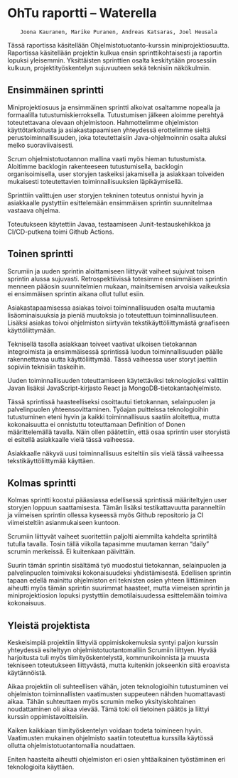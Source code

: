  # OhTu raportti – Waterella

		Joona Kauranen, Marike Puranen, Andreas Katsaras, Joel Heusala

Tässä raportissa käsitellään Ohjelmistotuotanto-kurssin miniprojektiosuutta. Raportissa käsitellään projektin kulkua ensin sprinttikohtaisesti ja raportin lopuksi yleisemmin. Yksittäisten sprinttien osalta keskitytään prosessiin kulkuun, projektityöskentelyn sujuvuuteen sekä teknisiin näkökulmiin.

## Ensimmäinen sprintti

Miniprojektiosuus ja ensimmäinen sprintti alkoivat osaltamme nopealla ja formaalilla tutustumiskierroksella. Tutustumisen jälkeen aloimme perehtyä toteutettavana olevaan ohjelmistoon. Hahmottelimme ohjelmiston käyttötarkoitusta ja asiakastapaamisen yhteydessä erottelimme sieltä perustoiminnallisuuden, joka toteutettaisiin Java-ohjelmoinnin osalta aluksi melko suoraviivaisesti.

Scrum ohjelmistotuotannon mallina vaati myös hieman tutustumista. Aloitimme backlogin rakenteeseen tutustumisella, backlogin organisoimisella, user storyjen taskeiksi jakamisella ja asiakkaan toiveiden mukaisesti toteutettavien toiminnallisuuksien läpikäymisellä.

Sprinttiin valittujen user storyjen tekninen toteutus onnistui hyvin ja asiakkaalle pystyttiin esittelemään ensimmäisen sprintin suunnitelmaa vastaava ohjelma.

Toteutukseen käytettiin Javaa, testaamiseen Junit-testauskehikkoa ja CI/CD-putkena toimi Github Actions.

## Toinen sprintti

Scrumiin ja uuden sprintin aloittamiseen liittyvät vaiheet sujuivat toisen sprintin alussa sujuvasti. Retrospektiivissä totesimme ensimmäisen sprintin menneen pääosin suunnitelmien mukaan, mainitsemisen arvoisia vaikeuksia ei ensimmäisen sprintin aikana ollut tullut esiin.

Asiakastapaamisessa asiakas toivoi toiminnallisuuden osalta muutamia lisäominaisuuksia ja pieniä muutoksia jo toteutettuun toiminnallisuuteen. Lisäksi asiakas toivoi ohjelmiston siirtyvän tekstikäyttöliittymästä graafiseen käyttöliittymään.

Teknisellä tasolla asiakkaan toiveet vaativat ulkoisen tietokannan integroimista ja ensimmäisessä sprintissä luodun toiminnallisuuden päälle rakennettavaa uutta käyttöliittymää. Tässä vaiheessa user storyt jaettiin sopiviin teknisiin taskeihin.

Uuden toiminnallisuuden toteuttamiseen käytettäviksi teknologioiksi valittiin Javan lisäksi JavaScript-kirjasto React ja MongoDB-tietokantaohjelmisto.

Tässä sprintissä haasteelliseksi osoittautui tietokannan, selainpuolen ja palvelinpuolen yhteensovittaminen. Työajan puitteissa teknologioihin tutustuminen eteni hyvin ja kaikki toiminnallisuus saatiin aloitettua, mutta kokonaisuutta ei onnistuttu toteuttamaan Definition of Donen määrittelemällä tavalla. Näin ollen päätettiin, että osaa sprintin user storyistä ei esitellä asiakkaalle vielä tässä vaiheessa.

Asiakkaalle näkyvä uusi toiminnallisuus esiteltiin siis vielä tässä vaiheessa tekstikäyttöliittymää käyttäen.

## Kolmas sprintti

Kolmas sprintti koostui pääasiassa edellisessä sprintissä määriteltyjen user storyjen loppuun saattamisesta. Tämän lisäksi testikattavuutta paranneltiin ja viimeisen sprintin ollessa kyseessä myös Github repositorio ja CI viimeisteltiin asianmukaiseen kuntoon.

Scrumiin liittyvät vaiheet suoritettiin paljolti aiemmilta kahdelta sprintiltä tutulla tavalla. Tosin tällä viikolla tapasimme muutaman kerran “daily” scrumin merkeissä. Ei kuitenkaan päivittäin.

Suurin tämän sprintin sisältämä työ muodostui tietokannan, selainpuolen ja palvelinpuolen toimivaksi kokonaisuudeksi yhdistämisestä. Edellisen sprintin tapaan edellä mainittu ohjelmiston eri teknisten osien yhteen liittäminen aiheutti myös tämän sprintin suurimmat haasteet, mutta viimeisen sprintin ja miniprojektiosion lopuksi pystyttiin demotilaisuudessa esittelemään toimiva kokonaisuus.

## Yleistä projektista

Keskeisimpiä projektiin liittyviä oppimiskokemuksia syntyi paljon kurssin yhteydessä esiteltyyn ohjelmistotuotantomalliin Scrumiin liittyen. Hyvää harjoitusta tuli myös tiimityöskentelystä, kommunikoinnista ja muusta tekniseen toteutukseen liittyvästä, mutta kuitenkin jokseenkin siitä eroavista käytännöistä.

Aikaa projektiin oli suhteellisen vähän, joten teknologioihin tutustuminen vei ohjelmiston toiminnallisten vaatimusten suppeuteen nähden huomattavasti aikaa. Tähän suhteuttaen myös scrumin melko yksityiskohtainen noudattaminen oli aikaa vievää. Tämä toki oli tietoinen päätös ja liittyi kurssin oppimistavoitteisiin.

Kaiken kaikkiaan tiimityöskentelyn voidaan todeta toimineen hyvin. Vaatimusten mukainen ohjelmisto saatiin toteutettua kurssilla käytössä ollutta ohjelmistotuotantomallia noudattaen.

Eniten haasteita aiheutti ohjelmiston eri osien yhtäaikainen työstäminen eri teknologioita käyttäen.
